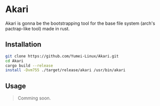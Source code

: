 # Akari

Akari is gonna be the bootstrapping tool for the base file system (arch's pactrap-like tool) made in rust.

## Installation

```sh
git clone https://github.com/Yumei-Linux/Akari.git
cd Akari
cargo build --release
install -Dvm755 ./target/release/akari /usr/bin/akari
```

## Usage

> Comming soon.